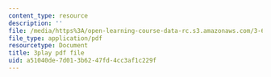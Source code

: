 ```yaml
---
content_type: resource
description: ''
file: /media/https%3A/open-learning-course-data-rc.s3.amazonaws.com/3-60-symmetry-structure-and-tensor-properties-of-materials-fall-2005/a51040de7d013b6247fd4cc3af1c229f_4CBKF4LT8l8.pdf
file_type: application/pdf
resourcetype: Document
title: 3play pdf file
uid: a51040de-7d01-3b62-47fd-4cc3af1c229f
---
```

